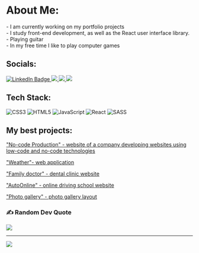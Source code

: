 #  About Me:
<div>
- I am currently working on my portfolio projects <br> - I study front-end development, as well as the React user interface library.<br> - Playing guitar<br> - In my free time I like to play computer games
</div>
 


##  Socials:
<div id="badges">
  <a href="https://www.linkedin.com/in/roman-bulanov/">
    <img src="https://img.shields.io/badge/LinkedIn-rgb(50,%2057,%2070)?style=for-the-badge&logo=linkedin&logoColor=rgb(0,%20238,%20255)" alt="LinkedIn Badge"/>
  </a>
  <a href="https://t.me/bulanov_roman">
    <img src="https://img.shields.io/badge/Telegram-rgb(50,%2057,%2070)?style=for-the-badge&logo=telegram&logoColor=rgb(0,%20238,%20255)"/>
  </a>
  <a href="https://api.whatsapp.com/send/?phone=79273355448&text&type=phone_number&app_absent=0">
    <img src="https://img.shields.io/badge/WhatsApp-rgb(50,%2057,%2070)?style=for-the-badge&logo=WhatsApp&logoColor=rgb(0,%20238,%20255)"/>
  </a>
  <a href="https://vk.com/reflexiv">
    <img src="https://img.shields.io/badge/VKontakte-rgb(50,%2057,%2070)?style=for-the-badge&logo=vk&logoColor=rgb(0,%20238,%20255)"/>
  </a>
</div>


##  Tech Stack:
![CSS3](https://img.shields.io/badge/css3-rgb(50,%2057,%2070).svg?style=for-the-badge&logo=css3&logoColor=rgb(0,%20238,%20255)) ![HTML5](https://img.shields.io/badge/html5-rgb(50,%2057,%2070).svg?style=for-the-badge&logo=html5&logoColor=rgb(0,%20238,%20255)) ![JavaScript](https://img.shields.io/badge/javascript-rgb(50,%2057,%2070).svg?style=for-the-badge&logo=javascript&logoColor=rgb(0,%20238,%20255)) ![React](https://img.shields.io/badge/react-rgb(50,%2057,%2070).svg?style=for-the-badge&logo=react&logoColor=rgb(0,%20238,%20255)) ![SASS](https://img.shields.io/badge/SASS-rgb(50,%2057,%2070).svg?style=for-the-badge&logo=SASS&logoColor=rgb(0,%20238,%20255))

##  My best projects:
<div id="my-project">
  <a href="https://reflexten.github.io/no-code_landing-react/">"No-code Production" - website of a company developing websites using low-code and no-code technologies</a>
 
  <a href="https://reflexten.github.io/weather-app/">"Weather"- web application</a>
  
  <a href="https://reflexten.github.io/family-doctor/">"Family doctor" - dental clinic website</a>
  
  <a href="https://reflexten.github.io/auto-online/">"AutoOnline" - online driving school website</a>
  
  <a href="https://reflexten.github.io/photo-gallery_react//">"Photo gallery" - photo gallery layout</a>
</div>


### ✍️ Random Dev Quote
![](https://quotes-github-readme.vercel.app/api?type=horizontal&theme=radical)


---
[![](https://visitcount.itsvg.in/api?id=romanbulanov&icon=0&color=0)](https://visitcount.itsvg.in)

<!-- Proudly created with GPRM ( https://gprm.itsvg.in ) -->
